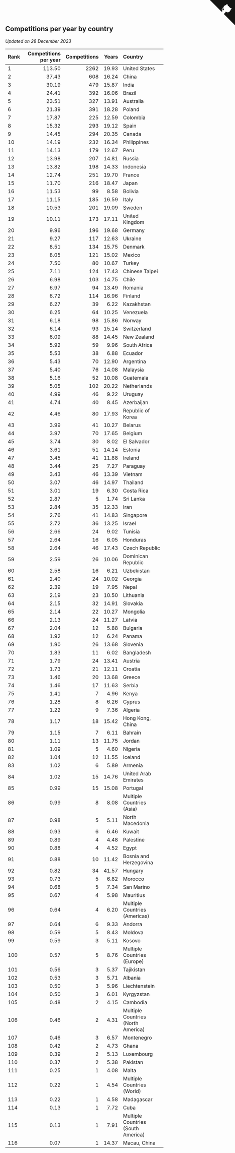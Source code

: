 ## Competitions per year by country

*Updated on 28 December 2023*

| Rank | Competitions per year | Competitions | Years | Country |
| :--- | ---: | ---: | ---: | :--- |
| 1 | 113.50 | 2262 | 19.93 | United States |
| 2 | 37.43 | 608 | 16.24 | China |
| 3 | 30.19 | 479 | 15.87 | India |
| 4 | 24.41 | 392 | 16.06 | Brazil |
| 5 | 23.51 | 327 | 13.91 | Australia |
| 6 | 21.39 | 391 | 18.28 | Poland |
| 7 | 17.87 | 225 | 12.59 | Colombia |
| 8 | 15.32 | 293 | 19.12 | Spain |
| 9 | 14.45 | 294 | 20.35 | Canada |
| 10 | 14.19 | 232 | 16.34 | Philippines |
| 11 | 14.13 | 179 | 12.67 | Peru |
| 12 | 13.98 | 207 | 14.81 | Russia |
| 13 | 13.82 | 198 | 14.33 | Indonesia |
| 14 | 12.74 | 251 | 19.70 | France |
| 15 | 11.70 | 216 | 18.47 | Japan |
| 16 | 11.53 | 99 | 8.58 | Bolivia |
| 17 | 11.15 | 185 | 16.59 | Italy |
| 18 | 10.53 | 201 | 19.09 | Sweden |
| 19 | 10.11 | 173 | 17.11 | United Kingdom |
| 20 | 9.96 | 196 | 19.68 | Germany |
| 21 | 9.27 | 117 | 12.63 | Ukraine |
| 22 | 8.51 | 134 | 15.75 | Denmark |
| 23 | 8.05 | 121 | 15.02 | Mexico |
| 24 | 7.50 | 80 | 10.67 | Turkey |
| 25 | 7.11 | 124 | 17.43 | Chinese Taipei |
| 26 | 6.98 | 103 | 14.75 | Chile |
| 27 | 6.97 | 94 | 13.49 | Romania |
| 28 | 6.72 | 114 | 16.96 | Finland |
| 29 | 6.27 | 39 | 6.22 | Kazakhstan |
| 30 | 6.25 | 64 | 10.25 | Venezuela |
| 31 | 6.18 | 98 | 15.86 | Norway |
| 32 | 6.14 | 93 | 15.14 | Switzerland |
| 33 | 6.09 | 88 | 14.45 | New Zealand |
| 34 | 5.92 | 59 | 9.96 | South Africa |
| 35 | 5.53 | 38 | 6.88 | Ecuador |
| 36 | 5.43 | 70 | 12.90 | Argentina |
| 37 | 5.40 | 76 | 14.08 | Malaysia |
| 38 | 5.16 | 52 | 10.08 | Guatemala |
| 39 | 5.05 | 102 | 20.22 | Netherlands |
| 40 | 4.99 | 46 | 9.22 | Uruguay |
| 41 | 4.74 | 40 | 8.45 | Azerbaijan |
| 42 | 4.46 | 80 | 17.93 | Republic of Korea |
| 43 | 3.99 | 41 | 10.27 | Belarus |
| 44 | 3.97 | 70 | 17.65 | Belgium |
| 45 | 3.74 | 30 | 8.02 | El Salvador |
| 46 | 3.61 | 51 | 14.14 | Estonia |
| 47 | 3.45 | 41 | 11.88 | Ireland |
| 48 | 3.44 | 25 | 7.27 | Paraguay |
| 49 | 3.43 | 46 | 13.39 | Vietnam |
| 50 | 3.07 | 46 | 14.97 | Thailand |
| 51 | 3.01 | 19 | 6.30 | Costa Rica |
| 52 | 2.87 | 5 | 1.74 | Sri Lanka |
| 53 | 2.84 | 35 | 12.33 | Iran |
| 54 | 2.76 | 41 | 14.83 | Singapore |
| 55 | 2.72 | 36 | 13.25 | Israel |
| 56 | 2.66 | 24 | 9.02 | Tunisia |
| 57 | 2.64 | 16 | 6.05 | Honduras |
| 58 | 2.64 | 46 | 17.43 | Czech Republic |
| 59 | 2.59 | 26 | 10.06 | Dominican Republic |
| 60 | 2.58 | 16 | 6.21 | Uzbekistan |
| 61 | 2.40 | 24 | 10.02 | Georgia |
| 62 | 2.39 | 19 | 7.95 | Nepal |
| 63 | 2.19 | 23 | 10.50 | Lithuania |
| 64 | 2.15 | 32 | 14.91 | Slovakia |
| 65 | 2.14 | 22 | 10.27 | Mongolia |
| 66 | 2.13 | 24 | 11.27 | Latvia |
| 67 | 2.04 | 12 | 5.88 | Bulgaria |
| 68 | 1.92 | 12 | 6.24 | Panama |
| 69 | 1.90 | 26 | 13.68 | Slovenia |
| 70 | 1.83 | 11 | 6.02 | Bangladesh |
| 71 | 1.79 | 24 | 13.41 | Austria |
| 72 | 1.73 | 21 | 12.11 | Croatia |
| 73 | 1.46 | 20 | 13.68 | Greece |
| 74 | 1.46 | 17 | 11.63 | Serbia |
| 75 | 1.41 | 7 | 4.96 | Kenya |
| 76 | 1.28 | 8 | 6.26 | Cyprus |
| 77 | 1.22 | 9 | 7.36 | Algeria |
| 78 | 1.17 | 18 | 15.42 | Hong Kong, China |
| 79 | 1.15 | 7 | 6.11 | Bahrain |
| 80 | 1.11 | 13 | 11.75 | Jordan |
| 81 | 1.09 | 5 | 4.60 | Nigeria |
| 82 | 1.04 | 12 | 11.55 | Iceland |
| 83 | 1.02 | 6 | 5.89 | Armenia |
| 84 | 1.02 | 15 | 14.76 | United Arab Emirates |
| 85 | 0.99 | 15 | 15.08 | Portugal |
| 86 | 0.99 | 8 | 8.08 | Multiple Countries (Asia) |
| 87 | 0.98 | 5 | 5.11 | North Macedonia |
| 88 | 0.93 | 6 | 6.46 | Kuwait |
| 89 | 0.89 | 4 | 4.48 | Palestine |
| 90 | 0.88 | 4 | 4.52 | Egypt |
| 91 | 0.88 | 10 | 11.42 | Bosnia and Herzegovina |
| 92 | 0.82 | 34 | 41.57 | Hungary |
| 93 | 0.73 | 5 | 6.82 | Morocco |
| 94 | 0.68 | 5 | 7.34 | San Marino |
| 95 | 0.67 | 4 | 5.98 | Mauritius |
| 96 | 0.64 | 4 | 6.20 | Multiple Countries (Americas) |
| 97 | 0.64 | 6 | 9.33 | Andorra |
| 98 | 0.59 | 5 | 8.43 | Moldova |
| 99 | 0.59 | 3 | 5.11 | Kosovo |
| 100 | 0.57 | 5 | 8.76 | Multiple Countries (Europe) |
| 101 | 0.56 | 3 | 5.37 | Tajikistan |
| 102 | 0.53 | 3 | 5.71 | Albania |
| 103 | 0.50 | 3 | 5.96 | Liechtenstein |
| 104 | 0.50 | 3 | 6.01 | Kyrgyzstan |
| 105 | 0.48 | 2 | 4.15 | Cambodia |
| 106 | 0.46 | 2 | 4.31 | Multiple Countries (North America) |
| 107 | 0.46 | 3 | 6.57 | Montenegro |
| 108 | 0.42 | 2 | 4.73 | Ghana |
| 109 | 0.39 | 2 | 5.13 | Luxembourg |
| 110 | 0.37 | 2 | 5.38 | Pakistan |
| 111 | 0.25 | 1 | 4.08 | Malta |
| 112 | 0.22 | 1 | 4.54 | Multiple Countries (World) |
| 113 | 0.22 | 1 | 4.58 | Madagascar |
| 114 | 0.13 | 1 | 7.72 | Cuba |
| 115 | 0.13 | 1 | 7.91 | Multiple Countries (South America) |
| 116 | 0.07 | 1 | 14.37 | Macau, China |


<a href="https://github.com/JustinTimeCuber/wca_statistics" class="github-corner" aria-label="View source on Github"><svg width="80" height="80" viewBox="0 0 250 250" style="fill:#151513; color:#fff; position: absolute; top: 0; border: 0; right: 0;" aria-hidden="true"><path d="M0,0 L115,115 L130,115 L142,142 L250,250 L250,0 Z"></path><path d="M128.3,109.0 C113.8,99.7 119.0,89.6 119.0,89.6 C122.0,82.7 120.5,78.6 120.5,78.6 C119.2,72.0 123.4,76.3 123.4,76.3 C127.3,80.9 125.5,87.3 125.5,87.3 C122.9,97.6 130.6,101.9 134.4,103.2" fill="currentColor" style="transform-origin: 130px 106px;" class="octo-arm"></path><path d="M115.0,115.0 C114.9,115.1 118.7,116.5 119.8,115.4 L133.7,101.6 C136.9,99.2 139.9,98.4 142.2,98.6 C133.8,88.0 127.5,74.4 143.8,58.0 C148.5,53.4 154.0,51.2 159.7,51.0 C160.3,49.4 163.2,43.6 171.4,40.1 C171.4,40.1 176.1,42.5 178.8,56.2 C183.1,58.6 187.2,61.8 190.9,65.4 C194.5,69.0 197.7,73.2 200.1,77.6 C213.8,80.2 216.3,84.9 216.3,84.9 C212.7,93.1 206.9,96.0 205.4,96.6 C205.1,102.4 203.0,107.8 198.3,112.5 C181.9,128.9 168.3,122.5 157.7,114.1 C157.9,116.9 156.7,120.9 152.7,124.9 L141.0,136.5 C139.8,137.7 141.6,141.9 141.8,141.8 Z" fill="currentColor" class="octo-body"></path></svg></a><style>.github-corner:hover .octo-arm{animation:octocat-wave 560ms ease-in-out}@keyframes octocat-wave{0%,100%{transform:rotate(0)}20%,60%{transform:rotate(-25deg)}40%,80%{transform:rotate(10deg)}}@media (max-width:500px){.github-corner:hover .octo-arm{animation:none}.github-corner .octo-arm{animation:octocat-wave 560ms ease-in-out}}</style>
